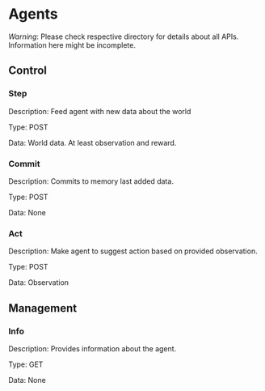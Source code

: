 # Agents

*Warning*: Please check respective directory for details about all APIs. Information here might be incomplete.

## Control

### Step

Description: Feed agent with new data about the world

Type: POST

Data: World data. At least observation and reward.

### Commit

Description: Commits to memory last added data.

Type: POST

Data: None

### Act

Description: Make agent to suggest action based on provided observation.

Type: POST

Data: Observation

## Management

### Info

Description: Provides information about the agent.

Type: GET

Data: None

